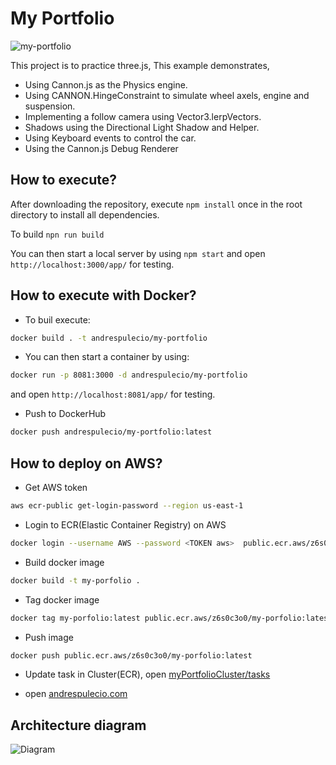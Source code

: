 # My Portfolio
![my-portfolio](https://user-images.githubusercontent.com/53886913/184517728-5e3027b7-ebd7-4eca-9d1a-54de872e2e0e.gif)

This project is to practice three.js, 
This example demonstrates,

- Using Cannon.js as the Physics engine.
- Using CANNON.HingeConstraint to simulate wheel axels, engine and suspension.
- Implementing a follow camera using Vector3.lerpVectors.
- Shadows using the Directional Light Shadow and Helper.
- Using Keyboard events to control the car.
- Using the Cannon.js Debug Renderer

## How to execute?
After downloading the repository, execute `npm install` once in the root directory to install all dependencies.

To build `npn run build`

You can then start a local server by using `npm start` and open `http://localhost:3000/app/` for testing.

## How to execute with Docker?

- To buil execute:
```sh
docker build . -t andrespulecio/my-portfolio
```
- You can then start a container by using:
```sh
docker run -p 8081:3000 -d andrespulecio/my-portfolio
```
and open `http://localhost:8081/app/` for testing.

- Push to DockerHub
```sh
docker push andrespulecio/my-portfolio:latest
```

## How to deploy on AWS?
- Get AWS token
```sh
aws ecr-public get-login-password --region us-east-1
```
- Login to ECR(Elastic Container Registry) on AWS
```sh
docker login --username AWS --password <TOKEN aws>  public.ecr.aws/z6s0c3o0
```
- Build docker image
```sh
docker build -t my-porfolio .
```
- Tag docker image
```sh
docker tag my-porfolio:latest public.ecr.aws/z6s0c3o0/my-porfolio:latest
```
- Push image
```sh
docker push public.ecr.aws/z6s0c3o0/my-porfolio:latest
```

- Update task in Cluster(ECR), open [myPortfolioCluster/tasks](https://us-east-1.console.aws.amazon.com/ecs/home?region=us-east-1#/clusters/myPortfolioClusterFree/tasks) 

- open [andrespulecio.com](https://andrespulecio.com/)

## Architecture diagram
![Diagram](https://user-images.githubusercontent.com/53886913/185727754-ef528c3f-edae-4a19-aeaa-0aa44759a342.jpeg)


